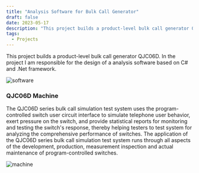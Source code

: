 ```yaml
---
title: "Analysis Software for Bulk Call Generator"
draft: false
date: 2023-05-17
description: "This project builds a product-level bulk call generator QJC06D. In the project I am responsible for the design of a analysis software based on C# and .Net framework."
tags:
  - Projects
---
```

This project builds a product-level bulk call generator QJC06D. In the project I am responsible for the design of a analysis software based on C# and .Net framework.

![software](https://s2.loli.net/2024/03/01/p9mO1zw3RNUGqTY.png)

### QJC06D Machine
The QJC06D series bulk call simulation test system uses the program-controlled switch user circuit interface to simulate telephone user behavior, exert pressure on the switch, and provide statistical reports for monitoring and testing the switch's response, thereby helping testers to test system for analyzing the comprehensive performance of switches.
The application of the QJC06D series bulk call simulation test system runs through all aspects of the development, production, measurement inspection and actual maintenance of program-controlled switches.

![machine](https://s2.loli.net/2024/03/01/I8ENP7v9BKUbXgA.png)